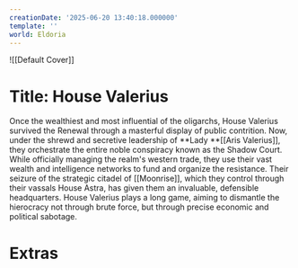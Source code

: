 ```yaml
---
creationDate: '2025-06-20 13:40:18.000000'
template: ''
world: Eldoria
---
```

![[Default Cover]]

# Title: House Valerius

Once the wealthiest and most influential of the oligarchs, House Valerius survived the Renewal through a masterful display of public contrition. Now, under the shrewd and secretive leadership of **Lady **[[Aris Valerius]], they orchestrate the entire noble conspiracy known as the Shadow Court. While officially managing the realm's western trade, they use their vast wealth and intelligence networks to fund and organize the resistance. Their seizure of the strategic citadel of [[Moonrise]], which they control through their vassals House Astra, has given them an invaluable, defensible headquarters. House Valerius plays a long game, aiming to dismantle the hierocracy not through brute force, but through precise economic and political sabotage.







# Extras

